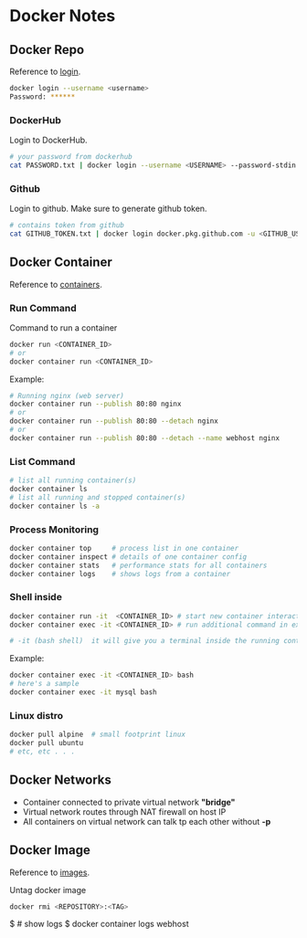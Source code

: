 # Docker Notes


## Docker Repo 
Reference to [login](https://docs.docker.com/engine/reference/commandline/login/).

```sh
docker login --username <username> 
Password: ******  
```
### DockerHub
Login to DockerHub.  
```sh 
# your password from dockerhub
cat PASSWORD.txt | docker login --username <USERNAME> --password-stdin
```

### Github

Login to github. Make sure to generate github token. 
```sh 
# contains token from github
cat GITHUB_TOKEN.txt | docker login docker.pkg.github.com -u <GITHUB_USERNAME> --password-stdin
```

## Docker Container 
Reference to [containers]().

### Run Command 
Command to run a container 
```sh
docker run <CONTAINER_ID>
# or
docker container run <CONTAINER_ID> 
``` 
Example: 
```sh
# Running nginx (web server) 
docker container run --publish 80:80 nginx
# or 
docker container run --publish 80:80 --detach nginx
# or 
docker container run --publish 80:80 --detach --name webhost nginx 
```

### List Command
```sh 
# list all running container(s)
docker container ls
# list all running and stopped container(s) 
docker container ls -a
```

### Process Monitoring 
```sh 
docker container top     # process list in one container 
docker container inspect # details of one container config 
docker container stats   # performance stats for all containers 
docker container logs    # shows logs from a container

``` 

### Shell inside 
```sh
docker container run -it  <CONTAINER_ID> # start new container interactively 
docker container exec -it <CONTAINER_ID> # run additional command in existing container 

# -it (bash shell)  it will give you a terminal inside the running container
```

 

Example: 
```sh 
docker container exec -it <CONTAINER_ID> bash
# here's a sample 
docker container exec -it mysql bash
```


### Linux distro
```sh
docker pull alpine  # small footprint linux
docker pull ubuntu  
# etc, etc . . . 
```

## Docker Networks 

 - Container connected to private virtual network <b>"bridge"</b>
 - Virtual network routes through NAT firewall on host IP 
 - All containers on virtual network can talk tp each other without <b>-p</b>
 


## Docker Image 

Reference to [images](https://docs.docker.com/engine/reference/commandline/images/).


Untag docker image
```sh 
docker rmi <REPOSITORY>:<TAG>
```

$ # show logs
$ docker container logs webhost


